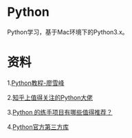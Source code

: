 # Python
Python学习，基于Mac环境下的Python3.x。

# 资料

1.[Python教程-廖雪峰](http://www.liaoxuefeng.com/wiki/0014316089557264a6b348958f449949df42a6d3a2e542c000)

2.[知乎上值得关注的Python大佬](https://zhuanlan.zhihu.com/p/27764105?utm_medium=social&utm_source=qq?utm_medium=social&utm_source=qq)

3.[Python 的练手项目有哪些值得推荐？](https://www.zhihu.com/question/29372574)

4.[Python官方第三方库](https://pypi.python.org/pypi)

